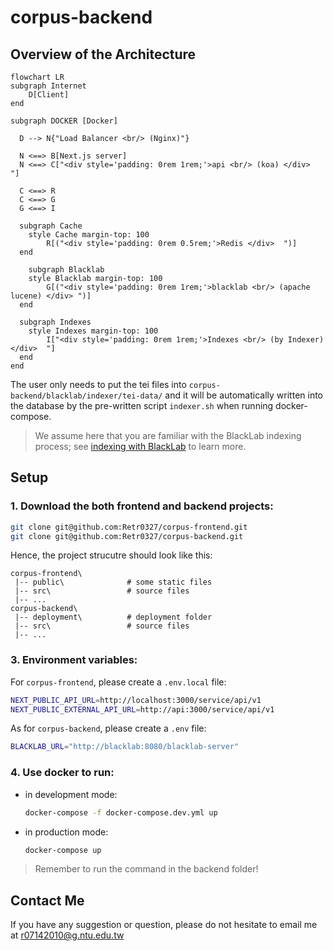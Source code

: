# **corpus-backend**

## **Overview of the Architecture**

```mermaid 
flowchart LR
subgraph Internet
    D[Client]
end

subgraph DOCKER [Docker]

  D --> N{"Load Balancer <br/> (Nginx)"}

  N <==> B[Next.js server]
  N <==> C["<div style='padding: 0rem 1rem;'>api <br/> (koa) </div>  "]

  C <==> R
  C <==> G
  G <==> I

  subgraph Cache
    style Cache margin-top: 100
        R[("<div style='padding: 0rem 0.5rem;'>Redis </div>  ")]
  end

    subgraph Blacklab
    style Blacklab margin-top: 100
        G[("<div style='padding: 0rem 1rem;'>blacklab <br/> (apache lucene) </div> ")]
  end

  subgraph Indexes
    style Indexes margin-top: 100
        I["<div style='padding: 0rem 1rem;'>Indexes <br/> (by Indexer) </div>  "]
  end
end
``` 

The user only needs to put the tei files into `corpus-backend/blacklab/indexer/tei-data/` and it will be automatically written into the database by the pre-written script `indexer.sh` when running docker-compose.

> We assume here that you are familiar with the BlackLab indexing process; see [indexing with BlackLab](https://inl.github.io/BlackLab/indexing-with-blacklab.html) to learn more.

## **Setup**
### 1. Download the both frontend and backend projects: 
```bash
git clone git@github.com:Retr0327/corpus-frontend.git
git clone git@github.com:Retr0327/corpus-backend.git
```
Hence, the project strucutre should look like this: 

```
corpus-frontend\        
 |-- public\              # some static files
 |-- src\                 # source files
 |-- ...
corpus-backend\
 |-- deployment\          # deployment folder
 |-- src\                 # source files
 |-- ...
```

### 3. Environment variables:
For `corpus-frontend`, please create a `.env.local` file:

```bash
NEXT_PUBLIC_API_URL=http://localhost:3000/service/api/v1
NEXT_PUBLIC_EXTERNAL_API_URL=http://api:3000/service/api/v1
```

As for `corpus-backend`, please create a `.env` file: 

```bash
BLACKLAB_URL="http://blacklab:8080/blacklab-server"
```


### 4. Use docker to run:
 
- in development mode:
    ```bash
    docker-compose -f docker-compose.dev.yml up
    ```
- in production mode:
    ```bash
    docker-compose up
    ```
> Remember to run the command in the backend folder!



## Contact Me
If you have any suggestion or question, please do not hesitate to email me at r07142010@g.ntu.edu.tw


